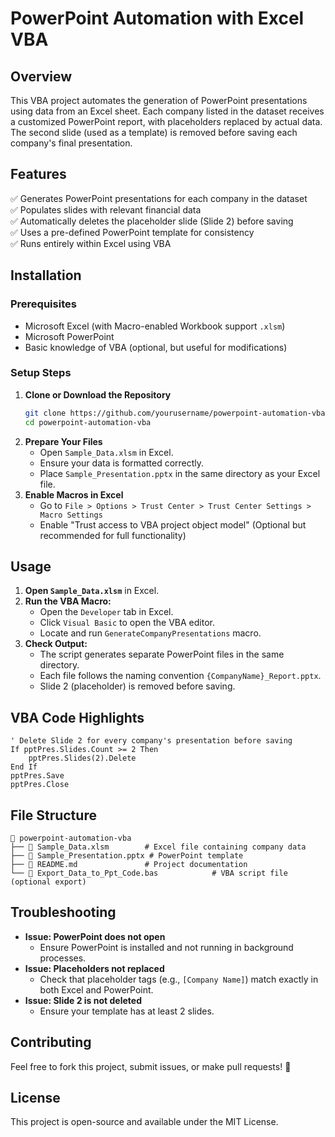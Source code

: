 # PowerPoint Automation with Excel VBA

## Overview
This VBA project automates the generation of PowerPoint presentations using data from an Excel sheet. Each company listed in the dataset receives a customized PowerPoint report, with placeholders replaced by actual data. The second slide (used as a template) is removed before saving each company's final presentation.

## Features
✅ Generates PowerPoint presentations for each company in the dataset  
✅ Populates slides with relevant financial data  
✅ Automatically deletes the placeholder slide (Slide 2) before saving  
✅ Uses a pre-defined PowerPoint template for consistency  
✅ Runs entirely within Excel using VBA  

## Installation
### Prerequisites
- Microsoft Excel (with Macro-enabled Workbook support `.xlsm`)
- Microsoft PowerPoint
- Basic knowledge of VBA (optional, but useful for modifications)

### Setup Steps
1. **Clone or Download the Repository**
   ```sh
   git clone https://github.com/yourusername/powerpoint-automation-vba.git
   cd powerpoint-automation-vba
   ```
2. **Prepare Your Files**
   - Open `Sample_Data.xlsm` in Excel.
   - Ensure your data is formatted correctly.
   - Place `Sample_Presentation.pptx` in the same directory as your Excel file.
3. **Enable Macros in Excel**
   - Go to `File > Options > Trust Center > Trust Center Settings > Macro Settings`
   - Enable "Trust access to VBA project object model" (Optional but recommended for full functionality)

## Usage
1. **Open `Sample_Data.xlsm`** in Excel.
2. **Run the VBA Macro:**
   - Open the `Developer` tab in Excel.
   - Click `Visual Basic` to open the VBA editor.
   - Locate and run `GenerateCompanyPresentations` macro.
3. **Check Output:**
   - The script generates separate PowerPoint files in the same directory.
   - Each file follows the naming convention `{CompanyName}_Report.pptx`.
   - Slide 2 (placeholder) is removed before saving.

## VBA Code Highlights
```vba
' Delete Slide 2 for every company's presentation before saving
If pptPres.Slides.Count >= 2 Then
    pptPres.Slides(2).Delete
End If
pptPres.Save
pptPres.Close
```

## File Structure
```
📂 powerpoint-automation-vba
├── 📄 Sample_Data.xlsm        # Excel file containing company data
├── 📄 Sample_Presentation.pptx # PowerPoint template
├── 📄 README.md               # Project documentation
└── 📄 Export_Data_to_Ppt_Code.bas            # VBA script file (optional export)
```

## Troubleshooting
- **Issue: PowerPoint does not open**
  - Ensure PowerPoint is installed and not running in background processes.
- **Issue: Placeholders not replaced**
  - Check that placeholder tags (e.g., `[Company Name]`) match exactly in both Excel and PowerPoint.
- **Issue: Slide 2 is not deleted**
  - Ensure your template has at least 2 slides.

## Contributing
Feel free to fork this project, submit issues, or make pull requests! 🚀

## License
This project is open-source and available under the MIT License.

